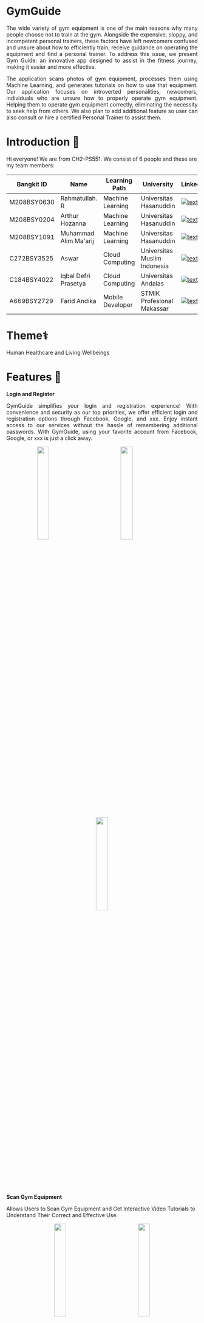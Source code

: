 # GymGuide

<p align="justify">     The wide variety of gym equipment is one of the main reasons why many people choose not to train at the gym. Alongside the expensive, sloppy, and incompetent personal trainers, these factors have left newcomers confused and unsure about how to efficiently train, receive guidance on operating the equipment and find a personal trainer. To address this issue, we present Gym Guide: an innovative app designed to assist in the fitness journey, making it easier and more effective.  </p>

<p align="justify"> The application scans photos of gym equipment, processes them using Machine Learning, and generates tutorials on how to use that equipment. Our application focuses on introverted personalities, newcomers, individuals who are unsure how to properly operate gym equipment. Helping them to operate gym equipment correctly, eliminating the necessity to seek help from others. We also plan to add additional feature so user can also consult or hire a certified Personal Trainer to assist them. </p>

# Introduction 👋

Hi everyone! We are from CH2-PS551. We consist of 6 people and these are my team members:

| Bangkit ID | Name | Learning Path | University |LinkedIn |
| ---      | ---       | ---       | ---       | ---       |
| M208BSY0630 | Rahmatullah. R | Machine Learning | Universitas Hasanuddin | [![text](https://img.shields.io/badge/LinkedIn-0077B5?style=for-the-badge&logo=linkedin&logoColor=white)](https://www.linkedin.com/in/rahmatullah-r-a250b5192/) |
| M208BSY0204 | Arthur Hozanna | Machine Learning | Universitas Hasanuddin | [![text](https://img.shields.io/badge/LinkedIn-0077B5?style=for-the-badge&logo=linkedin&logoColor=white)](https://www.linkedin.com/in/arthur-hozanna-1ba67a202/) |
| M208BSY1091  | Muhammad Alim Ma'arij | Machine Learning | Universitas Hasanuddin | [![text](https://img.shields.io/badge/LinkedIn-0077B5?style=for-the-badge&logo=linkedin&logoColor=white)](https://www.linkedin.com/in/muhammad-alim-ma-arij-03125b245/) |
| C272BSY3525  | Aswar | Cloud Computing | Universitas Muslim Indonesia | [![text](https://img.shields.io/badge/LinkedIn-0077B5?style=for-the-badge&logo=linkedin&logoColor=white)](https://www.linkedin.com/in/aswar-ar/) |
| C184BSY4022  | Iqbal Defri Prasetya | Cloud Computing | Universitas Andalas | [![text](https://img.shields.io/badge/LinkedIn-0077B5?style=for-the-badge&logo=linkedin&logoColor=white)](https://www.linkedin.com/in/iqbal-defri-prasetya-24a746128/) |
| A669BSY2729  | Farid Andika | Mobile Developer |  STMIK Profesional Makassar | [![text](https://img.shields.io/badge/LinkedIn-0077B5?style=for-the-badge&logo=linkedin&logoColor=white)](https://www.linkedin.com/in/faridandika/) |

# Theme⚕️
Human Healthcare and Living Wellbeings

# Features 📱

**Login and Register**

<p align="justify"> GymGuide simplifies your login and registration experience! With convenience and security as our top priorities, we offer efficient login and registration options through Facebook, Google, and xxx. Enjoy instant access to our services without the hassle of remembering additional passwords. With GymGuide, using your favorite account from Facebook, Google, or xxx is just a click away. </p>

<p align="center">
  <img src="https://github.com/GymGuide/.github/assets/90093341/b7fbb590-9dba-4973-967c-1ffee425b57e" width="25%" height="25%">
  <span style="margin: 0 9%;"></span> <!-- Jarak antara dua gambar -->
  <img src="https://github.com/GymGuide/.github/assets/90093341/8b39667b-9d8f-4552-b94d-b9910250d33f" width="25%%" height="25%">
  <span style="margin: 0 9%;"></span> <!-- Jarak antara dua gambar -->
  <img src="https://github.com/GymGuide/.github/assets/90093341/46ebc4dc-7580-4a9a-907d-6adf0102c6df" width="25%" height="25%">
</p>

**Scan Gym Equipment**

Allows Users to Scan Gym Equipment and Get Interactive Video Tutorials to Understand Their Correct and Effective Use.

<p align="center">
  <img src="https://github.com/GymGuide/.github/assets/90093341/aa28ccbf-a505-41a6-80c2-8380a89342bb" width="25%" height="25%">
  <span style="margin: 0 9%;"></span> <!-- Jarak antara dua gambar -->
  <img src="https://github.com/GymGuide/.github/assets/90093341/4f9eb1ee-a0a1-48d5-8e5c-9313746f4c92" width="25%%" height="25%">
</p>

**Consultation with Trainers**

Provides Direct Access to Users to Consult Expert Coaches Through the Platform for Personal Guidance and Motivation.

<p align="center">
  <img src="https://github.com/GymGuide/.github/assets/90093341/891881cc-81ec-4041-83a2-b00ec57ed857" width="25%" height="25%">
  <span style="margin: 0 9%;"></span> <!-- Jarak antara dua gambar -->
  <img src="https://github.com/GymGuide/.github/assets/90093341/c4b5835f-ea32-4674-97d5-754c59cd0bb9" width="25%%" height="25%">
  <span style="margin: 0 9%;"></span> <!-- Jarak antara dua gambar -->
  <img src="https://github.com/GymGuide/.github/assets/90093341/ca9ebf87-b05d-4a84-a126-403b4e4f828b" width="25%" height="25%">
</p>

<p> </p>

**Trainer Booking**

Allows Users to Book Private Trainers and Schedule Face-to-Face Meetings Offline.

<p align="center">
  <img src="https://github.com/GymGuide/.github/assets/90093341/83fc2773-1431-4581-b4fd-30ec21bb0ac3" width="25%" height="25%">
  <span style="margin: 0 9%;"></span> <!-- Jarak antara dua gambar -->
  <img src="https://github.com/GymGuide/.github/assets/90093341/73f70ee5-19e1-419d-ba80-c7e97f868322" width="25%%" height="25%">
  <span style="margin: 0 9%;"></span> <!-- Jarak antara dua gambar -->
  <img src="https://github.com/GymGuide/.github/assets/90093341/e6172bf9-f112-44c3-9f1e-4c5e55920957" width="25%" height="25%">
</p>

**Articles and Tips & Tricks**

Provides Informative Articles About the Benefits of Exercise, Exercise Routines, and Health Information to Provide Motivation and Knowledge to Users.


<p align="center">
  <img src="https://github.com/GymGuide/.github/assets/90093341/f67d4ffc-5dcf-402a-aeca-fd734e60f940" width="25%" height="25%">
</p>


<p> </p>

**Daily Exercise List**

<p align="justify"> Provides a List of Exercises That Can Be Done at Home or at the Gym. </p>

<p align="center">
  <img src="https://github.com/GymGuide/.github/assets/90093341/762311c2-feaa-4271-9685-0eaeec088922" width="25%" height="25%">
  <span style="margin: 0 9%;"></span> <!-- Jarak antara dua gambar -->
  <img src="https://github.com/GymGuide/.github/assets/90093341/83e309a4-5b04-49aa-ac83-d83a3c5cdd22" width="25%%" height="25%">
</p>

**Muscle Map**

<p align="justify"> Find Specific Muscle You Want To Train. </p>

<p align="center">
  <img src="https://github.com/GymGuide/.github/assets/90093341/765f302d-c833-4def-8532-0a8718b71115" width="25%" height="25%">
</p>


**Gym Place Booking**

<p align="justify"> Facilitates Users to Book a Place at Their Favorite Gym. </p>

<p align="center">
  <img src="https://github.com/GymGuide/.github/assets/90093341/2ad8f4e9-633c-43a5-a404-32439333b637" width="25%" height="25%">
  <span style="margin: 0 9%;"></span> <!-- Jarak antara dua gambar -->
  <img src="https://github.com/GymGuide/.github/assets/90093341/b2e6a29e-bf8c-4ee2-b031-61b2f5f11caa" width="25%%" height="25%">
</p>

**Monitoring Daily Caloric, Hydration, Workout, And Sleep**

<p align="justify"> With Accurate Monitoring, You Can Ensure That Your Every Step Is Directed Towards Your Goals. Where You Can Record Every Food You Eat, the Amount of Water You Drink, Your Workout Activities, And Amount of Sleep Time. All of Which Will Be Recorded in Detail on the Dashboard. </p>

<p align="center">
  <img src="https://github.com/GymGuide/.github/assets/90093341/9af04ffd-83ec-483f-98c2-80f3230be750" width="25%" height="25%">
  <span style="margin: 0 9%;"></span> <!-- Jarak antara dua gambar -->
  <img src="https://github.com/GymGuide/.github/assets/90093341/c30e9b34-4eea-4319-aa27-729072164592" width="25%%" height="25%">
  <span style="margin: 0 9%;"></span> <!-- Jarak antara dua gambar -->
  <img src="https://github.com/GymGuide/.github/assets/90093341/f6407310-1a34-4958-aa69-4049142c069b" width="25%" height="25%">
</p>

**Food Scanning to Determine Nutrition Food**

<p align="justify"> Taking Advantage of This Feature, Users Can Easily Find Out the Calories and Nutrients They Consume.</p>

<p align="center">
  <img src="https://github.com/GymGuide/.github/assets/90093341/01348b30-be22-4807-b995-7272339496e6" width="25%" height="25%">
  <span style="margin: 0 9%;"></span> <!-- Jarak antara dua gambar -->
  <img src="https://github.com/GymGuide/.github/assets/90093341/b195e56e-c157-401e-be44-599b764470dd" width="25%%" height="25%">
</p>

**Gamification**

<p align="justify"> Features Make Sports a Fun Game. Get Points/Badges Every Time You Complete a Mission, as Well as Special Prizes After Achieving Certain Targets. It's Not Just About Exercise, It's Also About Celebrating Every Milestone You Make on Your Fitness Journey! </p>

<p align="center">
  <img src="https://github.com/GymGuide/.github/assets/90093341/e32ecf68-b4d8-4c01-a583-8fd6be374c93" width="25%" height="25%">
  <span style="margin: 0 9%;"></span> <!-- Jarak antara dua gambar -->
  <img src="https://github.com/GymGuide/.github/assets/90093341/114852db-22d1-4b62-867a-39a9bafd13b8" width="25%%" height="25%">
  <span style="margin: 0 9%;"></span> <!-- Jarak antara dua gambar -->
  <img src="https://github.com/GymGuide/.github/assets/90093341/cd34c5a4-78ba-4e52-abd2-06e901b98bf7" width="25%" height="25%">
</p>







